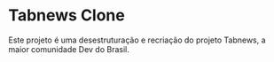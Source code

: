 # Tabnews Clone

Este projeto é uma desestruturação e recriação do projeto Tabnews, a maior comunidade Dev do Brasil.